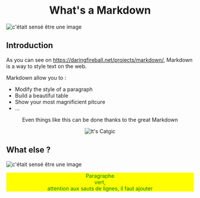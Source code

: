 <h1 align="center">What's a Markdown</h1>

![c'était sensé être une image](/CeciEstUneImage.jpg "Une jolie image")

## Introduction

As you can see on <https://daringfireball.net/projects/markdown/>, Markdown is a way to style text on the web. 

Markdown allow you to :

- Modify the style of a paragraph
- Build a beautiful table
- Show your most magnificient pitcure
- ...

<p align="center">Even things like this can be done thanks to the great Markdown</p>

<p align="center">
  <img src="https://media.giphy.com/media/vFKqnCdLPNOKc/giphy.gif" alt="It's Catgic"/>
</p>

## What else ?  
![c'était sensé être une image](http://ekladata.com/6H_WwXgxF_wj0TvkgMOTQcFMkXA.jpg "Sweet coffee")


<p style="color:green; background-color:yellow; text-align:center">
Paragraphe <br>
vert,<br>
attention aux 
sauts de lignes, 
il faut ajouter <br>
</p>